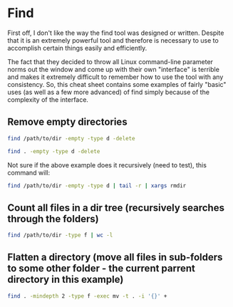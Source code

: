 # Find

First off, I don't like the way the find tool was designed or written. Despite that it
is an extremely powerful tool and therefore is necessary to use to accomplish certain
things easily and efficiently.

The fact that they decided to throw all Linux command-line parameter norms out the
window and come up with their own "interface" is terrible and makes it extremely
difficult to remember how to use the tool with any consistency. So, this cheat sheet
contains some examples of fairly "basic" uses (as well as a few more advanced) of find
simply because of the complexity of the interface.

## Remove empty directories

```bash
find /path/to/dir -empty -type d -delete

find . -empty -type d -delete
```

Not sure if the above example does it recursively (need to test), this command will:

```bash
find /path/to/dir -empty -type d | tail -r | xargs rmdir
```

## Count all files in a dir tree (recursively searches through the folders)

```bash
find /path/to/dir -type f | wc -l
```

## Flatten a directory (move all files in sub-folders to some other folder - the current parrent directory in this example)

```bash
find . -mindepth 2 -type f -exec mv -t . -i '{}' +
```
